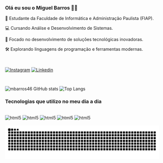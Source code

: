 
### Olá eu sou o Miguel Barros 🖐🏻

📖 Estudante da Faculdade de Informática e Administração Paulista (FIAP).

💻 Cursando Análise e Desenvolvimento de Sistemas.

🎯 Focado no desenvolvimento de soluções tecnológicas inovadoras.

🛠️ Explorando linguagens de programação e ferramentas modernas.

<br/>

[![Instagram](https://img.shields.io/badge/Instagram-E4405F?style=for-the-badge&logo=instagram&logoColor=white)](https://instragram.com/m_barros46)
[![Linkedin](https://img.shields.io/badge/LinkedIn-0077B5?style=for-the-badge&logo=linkedin&logoColor=white)](https://www.linkedin.com/in/miguel-barros-ramos-47458a326/)

<br/>

![mbarros46 GitHub stats](https://github-readme-stats.vercel.app/api?username=mbarros46&show_icons=true&theme=dracula)
![Top Langs](https://github-readme-stats.vercel.app/api/top-langs/?username=anuraghazra&layout=compact&theme=dark)

### Tecnologias que utilizo no meu dia a dia

<div style="display: inline_block"><br/>
    <img align="center" alt="html5" src="https://img.shields.io/badge/HTML5-E34F26?style=for-the-badge&logo=html5&logoColor=white" />
    <img align="center" alt="html5" src="https://img.shields.io/badge/CSS-239120?&style=for-the-badge&logo=css3&logoColor=white" />
    <img align="center" alt="html5" src="https://img.shields.io/badge/JavaScript-323330?style=for-the-badge&logo=javascript&logoColor=F7DF1E" />
    <img align="center" alt="html5" src="https://img.shields.io/badge/Java-ED8B00?style=for-the-badge&logo=openjdk&logoColor=white" />
    <img align="center" alt="html5" src="https://img.shields.io/badge/Python-3776AB?style=for-the-badge&logo=python&logoColor=white" />
</div><br/>

<picture>
  <source media="(prefers-color-scheme: dark)" srcset="https://raw.githubusercontent.com/mbarros46/mbarros46/output/github-contribution-grid-snake-dark.svg">
  <source media="(prefers-color-scheme: light)" srcset="https://raw.githubusercontent.com/mbarros46/mbarros46/output/github-contribution-grid-snake.svg">
  <img alt="github contribution grid snake animation" src="https://raw.githubusercontent.com/mbarros46/mbarros46/output/github-contribution-grid-snake.svg">
</picture>
